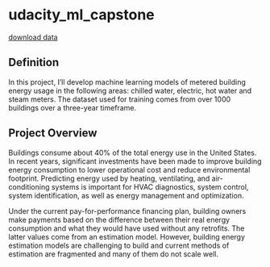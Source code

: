 # udacity_ml_capstone

[download data](https://www.kaggle.com/c/ashrae-energy-prediction/data)



## Definition
In this project, I’ll develop machine learning models of metered building energy usage in the following areas: chilled water, electric, hot water and steam meters. The dataset used for training comes from over 1000 buildings over a three-year timeframe.

## Project Overview
Buildings consume about 40% of the total energy use in the United States. In recent years, significant investments have been made to improve building energy consumption to lower operational cost and reduce environmental footprint. Predicting energy used by heating, ventilating, and air-conditioning systems is important for HVAC diagnostics, system control, system identification, as well as energy management and optimization.

Under the current pay-for-performance financing plan, building owners make payments based on the difference between their real energy consumption and what they would have used without any retrofits. The latter values come from an estimation model. However, building energy estimation models are challenging to build and current methods of estimation are fragmented and many of them do not scale well.
